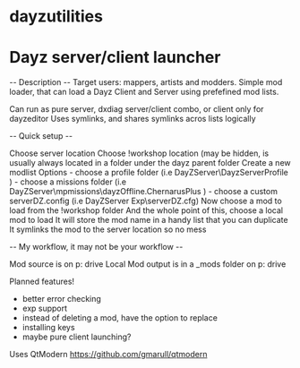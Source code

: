 # dayzutilities

# Dayz server/client launcher

-- Description --
Target users: mappers, artists and modders. Simple mod loader, that can load a Dayz Client and Server using prefefined mod lists. 

Can run as pure server, dxdiag server/client combo, or client only for dayzeditor
Uses symlinks, and shares symlinks acros lists logically

-- Quick setup --

Choose server location
Choose !workshop location (may be hidden, is usually always located in a folder under the dayz parent folder
Create a new modlist
  Options
    - choose a profile folder (i.e DayZServer\DayzServerProfile )
    - choose a missions folder (i.e DayZServer\mpmissions\dayzOffline.ChernarusPlus )
    - choose a custom serverDZ.config (i.e DayZServer Exp\serverDZ.cfg)
Now choose a mod to load from the !workshop folder 
And the whole point of this, choose a local mod to load
It will store the mod name in a handy list that you can duplicate
It symlinks the mod to the server location so no mess

-- My workflow, it may not be your workflow --

Mod source is on p: drive
Local Mod output is in a _mods folder on p: drive

Planned features!

 - better error checking
 - exp support
 - instead of deleting a mod, have the option to replace 
 - installing keys
 - maybe pure client launching? 


Uses QtModern
https://github.com/gmarull/qtmodern
